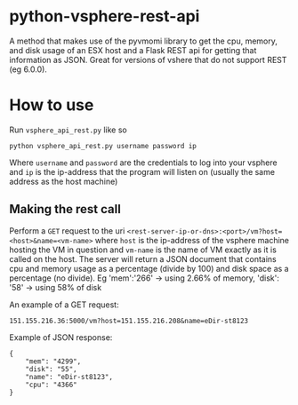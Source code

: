 # python-vsphere-rest-api
A method that makes use of the pyvmomi library to get the cpu, memory, and disk usage of an ESX host and a Flask REST api for getting that information as JSON. Great for versions of vshere that do not support REST (eg 6.0.0).

# How to use
Run `vsphere_api_rest.py` like so
```
python vsphere_api_rest.py username password ip
```

Where `username` and `password` are the credentials to log into your vsphere and `ip` is the ip-address that the program will listen on (usually the same address as the host machine)

## Making the rest call
Perform a `GET` request to the uri `<rest-server-ip-or-dns>:<port>/vm?host=<host>&name=<vm-name>` where `host` is the ip-address of the vsphere machine hosting the VM in question and `vm-name` is the name of VM exactly as it is called on the host. The server will return a JSON document that contains cpu and memory usage as a percentage (divide by 100) and disk space as a percentage (no divide). 
Eg 'mem':'266' -> using 2.66% of memory, 'disk': '58' -> using 58% of disk

An example of a GET request:
```
151.155.216.36:5000/vm?host=151.155.216.208&name=eDir-st8123
```

Example of JSON response:
```
{
    "mem": "4299",
    "disk": "55",
    "name": "eDir-st8123",
    "cpu": "4366"
}
```
